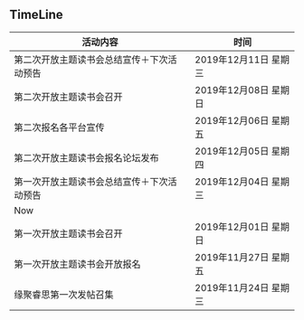 ## TimeLine

| 活动内容                                   | 时间                  |
| ------------------------------------------ | --------------------- |
| 第二次开放主题读书会总结宣传＋下次活动预告 | 2019年12月11日 星期三 |
| 第二次开放主题读书会召开                   | 2019年12月08日 星期日 |
| 第二次报名各平台宣传                       | 2019年12月06日 星期五 |
| 第二次开放主题读书会报名论坛发布           | 2019年12月05日 星期四 |
| 第一次开放主题读书会总结宣传＋下次活动预告 | 2019年12月04日 星期三 |
| Now                                        |                       |
| 第一次开放主题读书会召开                   | 2019年12月01日 星期日 |
| 第一次开放主题读书会开放报名               | 2019年11月27日 星期五 |
| 缘聚睿思第一次发帖召集                     | 2019年11月24日 星期三 |



